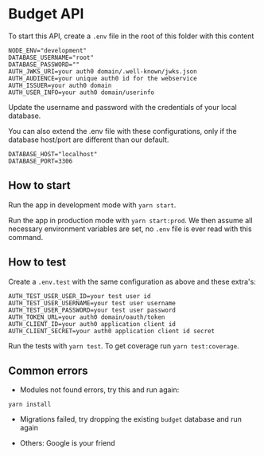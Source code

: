 # Budget API

To start this API, create a `.env` file in the root of this folder with this content

```
NODE_ENV="development"
DATABASE_USERNAME="root"
DATABASE_PASSWORD=""
AUTH_JWKS_URI=your auth0 domain/.well-known/jwks.json
AUTH_AUDIENCE=your unique auth0 id for the webservice
AUTH_ISSUER=your auth0 domain
AUTH_USER_INFO=your auth0 domain/userinfo
```

Update the username and password with the credentials of your local database.

You can also extend the .env file with these configurations, only if the database host/port are different than our default.

```
DATABASE_HOST="localhost"
DATABASE_PORT=3306
```

## How to start

Run the app in development mode with `yarn start`.

Run the app in production mode with `yarn start:prod`. We then assume all necessary environment variables are set, no `.env` file is ever read with this command.

## How to test

Create a `.env.test` with the same configuration as above and these extra's:

```
AUTH_TEST_USER_USER_ID=your test user id
AUTH_TEST_USER_USERNAME=your test user username
AUTH_TEST_USER_PASSWORD=your test user password
AUTH_TOKEN_URL=your auth0 domain/oauth/token
AUTH_CLIENT_ID=your auth0 application client id
AUTH_CLIENT_SECRET=your auth0 application client id secret
```

Run the tests with `yarn test`. To get coverage run `yarn test:coverage`.

## Common errors

* Modules not found errors, try this and run again:

```
yarn install
```

* Migrations failed, try dropping the existing `budget` database and run again

* Others: Google is your friend

